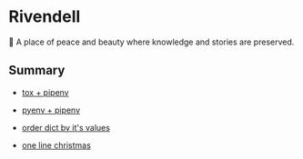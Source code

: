 # Rivendell
:seedling: A place of peace and beauty where knowledge and stories are preserved.

## Summary

* [tox + pipenv](toxpipenv/)

* [pyenv + pipenv](pyenvpipenv/)

* [order dict by it's values](orderdictbyvalue/)

* [one line christmas](onelinechristmas/)
